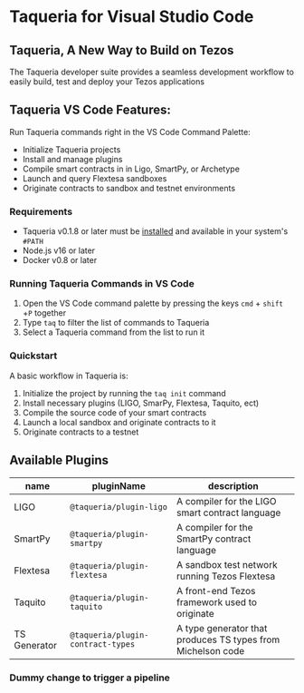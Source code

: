 # Taqueria for Visual Studio Code

## Taqueria, A New Way to Build on Tezos

The Taqueria developer suite provides a seamless development workflow to easily build, test and deploy your Tezos applications

## Taqueria VS Code Features:
Run Taqueria commands right in the VS Code Command Palette:
- Initialize Taqueria projects
- Install and manage plugins
- Compile smart contracts in in Ligo, SmartPy, or Archetype
- Launch and query Flextesa sandboxes
- Originate contracts to sandbox and testnet environments

### Requirements

- Taqueria v0.1.8 or later must be [installed](https://taqueria.io/docs/getting-started/installation/) and available in your system's `#PATH`
- Node.js v16 or later
- Docker v0.8 or later

### Running Taqueria Commands in VS Code
1. Open the VS Code command palette by pressing the keys `cmd` + `shift` +`P` together
2. Type `taq` to filter the list of commands to Taqueria
3. Select a Taqueria command from the list to run it

### Quickstart

A basic workflow in Taqueria is:

1. Initialize the project by running the `taq init` command
2. Install necessary plugins (LIGO, SmarPy, Flextesa, Taquito, ect)
3. Compile the source code of your smart contracts
4. Launch a local sandbox and originate contracts to it
5. Originate contracts to a testnet

## Available Plugins

| name         |  pluginName                       |  description                                                |
|--------------|------------------------------     |-------------------------------------------------------------|
| LIGO         | `@taqueria/plugin-ligo`           | A compiler for the LIGO smart contract language             |
| SmartPy      | `@taqueria/plugin-smartpy`        | A compiler for the SmartPy contract language                |
| Flextesa     | `@taqueria/plugin-flextesa`       | A sandbox test network running Tezos Flextesa               | 
| Taquito      | `@taqueria/plugin-taquito`        | A front-end Tezos framework used to originate               |
| TS Generator | `@taqueria/plugin-contract-types` | A type generator that produces TS types from Michelson code |

### Dummy change to trigger a pipeline